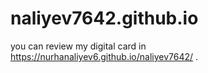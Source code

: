 # naliyev7642.github.io
you can review my digital card in https://nurhanaliyev6.github.io/naliyev7642/ .

